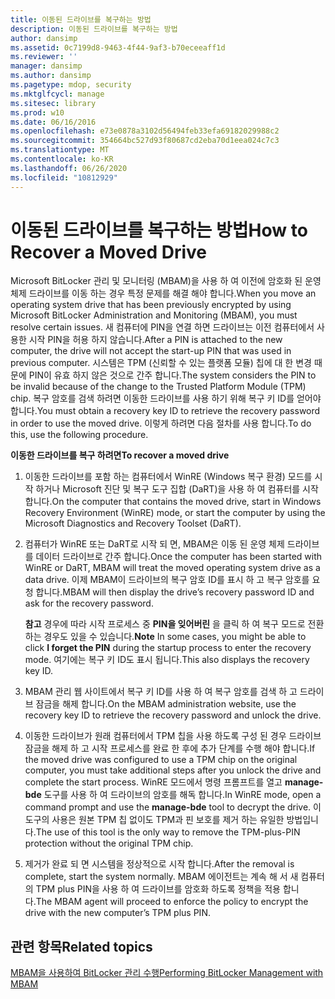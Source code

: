 ```yaml
---
title: 이동된 드라이브를 복구하는 방법
description: 이동된 드라이브를 복구하는 방법
author: dansimp
ms.assetid: 0c7199d8-9463-4f44-9af3-b70eceeaff1d
ms.reviewer: ''
manager: dansimp
ms.author: dansimp
ms.pagetype: mdop, security
ms.mktglfcycl: manage
ms.sitesec: library
ms.prod: w10
ms.date: 06/16/2016
ms.openlocfilehash: e73e0878a3102d56494feb33efa69182029988c2
ms.sourcegitcommit: 354664bc527d93f80687cd2eba70d1eea024c7c3
ms.translationtype: MT
ms.contentlocale: ko-KR
ms.lasthandoff: 06/26/2020
ms.locfileid: "10812929"
---
```

# <span data-ttu-id="de9f4-103">이동된 드라이브를 복구하는 방법</span><span class="sxs-lookup"><span data-stu-id="de9f4-103">How to Recover a Moved Drive</span></span>


<span data-ttu-id="de9f4-104">Microsoft BitLocker 관리 및 모니터링 (MBAM)을 사용 하 여 이전에 암호화 된 운영 체제 드라이브를 이동 하는 경우 특정 문제를 해결 해야 합니다.</span><span class="sxs-lookup"><span data-stu-id="de9f4-104">When you move an operating system drive that has been previously encrypted by using Microsoft BitLocker Administration and Monitoring (MBAM), you must resolve certain issues.</span></span> <span data-ttu-id="de9f4-105">새 컴퓨터에 PIN을 연결 하면 드라이브는 이전 컴퓨터에서 사용한 시작 PIN을 허용 하지 않습니다.</span><span class="sxs-lookup"><span data-stu-id="de9f4-105">After a PIN is attached to the new computer, the drive will not accept the start-up PIN that was used in previous computer.</span></span> <span data-ttu-id="de9f4-106">시스템은 TPM (신뢰할 수 있는 플랫폼 모듈) 칩에 대 한 변경 때문에 PIN이 유효 하지 않은 것으로 간주 합니다.</span><span class="sxs-lookup"><span data-stu-id="de9f4-106">The system considers the PIN to be invalid because of the change to the Trusted Platform Module (TPM) chip.</span></span> <span data-ttu-id="de9f4-107">복구 암호를 검색 하려면 이동한 드라이브를 사용 하기 위해 복구 키 ID를 얻어야 합니다.</span><span class="sxs-lookup"><span data-stu-id="de9f4-107">You must obtain a recovery key ID to retrieve the recovery password in order to use the moved drive.</span></span> <span data-ttu-id="de9f4-108">이렇게 하려면 다음 절차를 사용 합니다.</span><span class="sxs-lookup"><span data-stu-id="de9f4-108">To do this, use the following procedure.</span></span>

**<span data-ttu-id="de9f4-109">이동한 드라이브를 복구 하려면</span><span class="sxs-lookup"><span data-stu-id="de9f4-109">To recover a moved drive</span></span>**

1.  <span data-ttu-id="de9f4-110">이동한 드라이브를 포함 하는 컴퓨터에서 WinRE (Windows 복구 환경) 모드를 시작 하거나 Microsoft 진단 및 복구 도구 집합 (DaRT)을 사용 하 여 컴퓨터를 시작 합니다.</span><span class="sxs-lookup"><span data-stu-id="de9f4-110">On the computer that contains the moved drive, start in Windows Recovery Environment (WinRE) mode, or start the computer by using the Microsoft Diagnostics and Recovery Toolset (DaRT).</span></span>

2.  <span data-ttu-id="de9f4-111">컴퓨터가 WinRE 또는 DaRT로 시작 되 면, MBAM은 이동 된 운영 체제 드라이브를 데이터 드라이브로 간주 합니다.</span><span class="sxs-lookup"><span data-stu-id="de9f4-111">Once the computer has been started with WinRE or DaRT, MBAM will treat the moved operating system drive as a data drive.</span></span> <span data-ttu-id="de9f4-112">이제 MBAM이 드라이브의 복구 암호 ID를 표시 하 고 복구 암호를 요청 합니다.</span><span class="sxs-lookup"><span data-stu-id="de9f4-112">MBAM will then display the drive’s recovery password ID and ask for the recovery password.</span></span>

    <span data-ttu-id="de9f4-113">**참고**  경우에 따라 시작 프로세스 중 **PIN을 잊어버린** 을 클릭 하 여 복구 모드로 전환 하는 경우도 있을 수 있습니다.</span><span class="sxs-lookup"><span data-stu-id="de9f4-113">**Note** In some cases, you might be able to click **I forget the PIN** during the startup process to enter the recovery mode.</span></span> <span data-ttu-id="de9f4-114">여기에는 복구 키 ID도 표시 됩니다.</span><span class="sxs-lookup"><span data-stu-id="de9f4-114">This also displays the recovery key ID.</span></span>

     

3.  <span data-ttu-id="de9f4-115">MBAM 관리 웹 사이트에서 복구 키 ID를 사용 하 여 복구 암호를 검색 하 고 드라이브 잠금을 해제 합니다.</span><span class="sxs-lookup"><span data-stu-id="de9f4-115">On the MBAM administration website, use the recovery key ID to retrieve the recovery password and unlock the drive.</span></span>

4.  <span data-ttu-id="de9f4-116">이동한 드라이브가 원래 컴퓨터에서 TPM 칩을 사용 하도록 구성 된 경우 드라이브 잠금을 해제 하 고 시작 프로세스를 완료 한 후에 추가 단계를 수행 해야 합니다.</span><span class="sxs-lookup"><span data-stu-id="de9f4-116">If the moved drive was configured to use a TPM chip on the original computer, you must take additional steps after you unlock the drive and complete the start process.</span></span> <span data-ttu-id="de9f4-117">WinRE 모드에서 명령 프롬프트를 열고 **manage-bde** 도구를 사용 하 여 드라이브의 암호를 해독 합니다.</span><span class="sxs-lookup"><span data-stu-id="de9f4-117">In WinRE mode, open a command prompt and use the **manage-bde** tool to decrypt the drive.</span></span> <span data-ttu-id="de9f4-118">이 도구의 사용은 원본 TPM 칩 없이도 TPM과 핀 보호를 제거 하는 유일한 방법입니다.</span><span class="sxs-lookup"><span data-stu-id="de9f4-118">The use of this tool is the only way to remove the TPM-plus-PIN protection without the original TPM chip.</span></span>

5.  <span data-ttu-id="de9f4-119">제거가 완료 되 면 시스템을 정상적으로 시작 합니다.</span><span class="sxs-lookup"><span data-stu-id="de9f4-119">After the removal is complete, start the system normally.</span></span> <span data-ttu-id="de9f4-120">MBAM 에이전트는 계속 해 서 새 컴퓨터의 TPM plus PIN을 사용 하 여 드라이브를 암호화 하도록 정책을 적용 합니다.</span><span class="sxs-lookup"><span data-stu-id="de9f4-120">The MBAM agent will proceed to enforce the policy to encrypt the drive with the new computer’s TPM plus PIN.</span></span>

## <span data-ttu-id="de9f4-121">관련 항목</span><span class="sxs-lookup"><span data-stu-id="de9f4-121">Related topics</span></span>


[<span data-ttu-id="de9f4-122">MBAM을 사용하여 BitLocker 관리 수행</span><span class="sxs-lookup"><span data-stu-id="de9f4-122">Performing BitLocker Management with MBAM</span></span>](performing-bitlocker-management-with-mbam.md)

 

 






